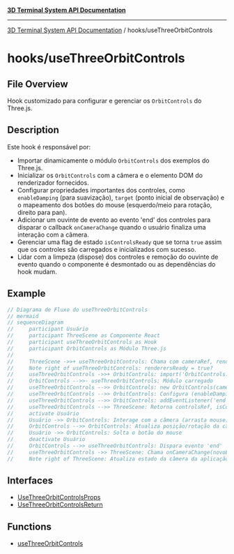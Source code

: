 [**3D Terminal System API Documentation**](../../README.md)

***

[3D Terminal System API Documentation](../../README.md) / hooks/useThreeOrbitControls

# hooks/useThreeOrbitControls

## File Overview

Hook customizado para configurar e gerenciar os `OrbitControls` do Three.js.

## Description

Este hook é responsável por:
-   Importar dinamicamente o módulo `OrbitControls` dos exemplos do Three.js.
-   Inicializar os `OrbitControls` com a câmera e o elemento DOM do renderizador fornecidos.
-   Configurar propriedades importantes dos controles, como `enableDamping` (para suavização),
    `target` (ponto inicial de observação) e o mapeamento dos botões do mouse (esquerdo/meio para rotação, direito para pan).
-   Adicionar um ouvinte de evento ao evento 'end' dos controles para disparar o callback `onCameraChange`
    quando o usuário finaliza uma interação com a câmera.
-   Gerenciar uma flag de estado `isControlsReady` que se torna `true` assim que os controles
    são carregados e inicializados com sucesso.
-   Lidar com a limpeza (dispose) dos controles e remoção do ouvinte de evento quando o componente
    é desmontado ou as dependências do hook mudam.

## Example

```ts
// Diagrama de Fluxo do useThreeOrbitControls
// mermaid
// sequenceDiagram
//     participant Usuário
//     participant ThreeScene as Componente React
//     participant useThreeOrbitControls as Hook
//     participant OrbitControls as Módulo Three.js
//
//     ThreeScene ->>+ useThreeOrbitControls: Chama com cameraRef, rendererRef.domElement, etc.
//     Note right of useThreeOrbitControls: renderersReady = true?
//     useThreeOrbitControls ->>+ OrbitControls: import('OrbitControls.js')
//     OrbitControls -->>- useThreeOrbitControls: Módulo carregado
//     useThreeOrbitControls -->> OrbitControls: new OrbitControls(camera, domElement)
//     useThreeOrbitControls -->> OrbitControls: Configura (enableDamping, target, mouseButtons)
//     useThreeOrbitControls -->> OrbitControls: addEventListener('end', handleEnd)
//     useThreeOrbitControls -->> ThreeScene: Retorna controlsRef, isControlsReady = true
//     activate Usuário
//     Usuário ->> OrbitControls: Interage com a câmera (arrasta mouse)
//     OrbitControls -->> OrbitControls: Atualiza posição/rotação da câmera
//     Usuário ->> OrbitControls: Solta o botão do mouse
//     deactivate Usuário
//     OrbitControls -->> useThreeOrbitControls: Dispara evento 'end'
//     useThreeOrbitControls ->> ThreeScene: Chama onCameraChange(novoEstado)
//     Note right of ThreeScene: Atualiza estado da câmera da aplicação
```

## Interfaces

- [UseThreeOrbitControlsProps](interfaces/UseThreeOrbitControlsProps.md)
- [UseThreeOrbitControlsReturn](interfaces/UseThreeOrbitControlsReturn.md)

## Functions

- [useThreeOrbitControls](functions/useThreeOrbitControls.md)
